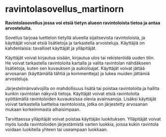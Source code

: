 # ravintolasovellus_martinorn
**Ravintolasovellus jossa voi etsiä tietyn alueen ravintoloista tietoa ja antaa arvosteluita.**


Sovellus tarjoaa luettelon tietyllä alueella sijaitsevista ravintoloista, ja käyttäjät voivat etsiä lisätietoja ja tarkastella arvosteluja. Käyttäjiä on kahdenlaisia: tavalliset käyttäjät ja ylläpitäjät.

Käyttäjät voivat kirjautua sisään, kirjautua ulos tai rekisteröidä uuden tilin. He voivat tarkastella ravintoloita kartalla ja valita ravintolan nähdäkseen lisätietoja, kuten sen kuvauksen ja aukioloajat. Käyttäjät voivat jättää arvosanan (käyttämällä tähtiä ja kommentteja) ja lukea muiden jättämiä arvosteluja.

Järjestelmänvalvojilla on mahdollisuus lisätä tai poistaa ravintoloita ja hallita kunkin ravintolan näkyviä tietoja. Käyttäjät voivat etsiä ravintoloita syöttämällä ravintoloiden kuvauksissa olevia avainsanoja. Lisäksi käyttäjät voivat tarkastella luetteloa ravintoloista, jotka on järjestetty arvosanan mukaan korkeimmasta alhaisimpaan.

Tarvittaessa ylläpitäjät voivat poistaa käyttäjän luokituksen. Ylläpitäjät voivat myös luoda ravintoloiden järjestämistä varten luokkia, joissa kukin ravintola voidaan luokitella yhteen tai useampaan luokkaan.
